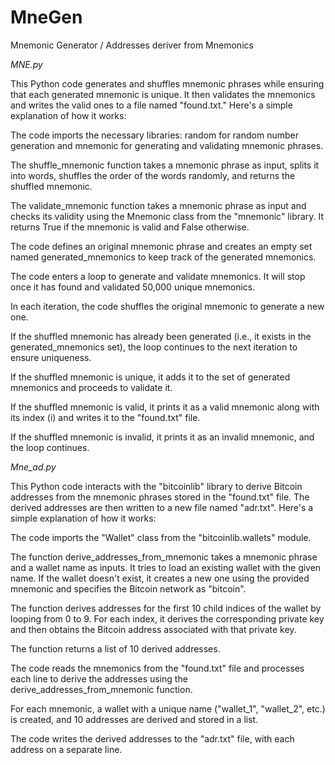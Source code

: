 # MneGen
Mnemonic Generator / Addresses deriver from Mnemonics

*MNE.py*

 
This Python code generates and shuffles mnemonic phrases while ensuring that each generated mnemonic is unique. It then validates the mnemonics and writes the valid ones to a file named "found.txt." Here's a simple explanation of how it works:

The code imports the necessary libraries: random for random number generation and mnemonic for generating and validating mnemonic phrases.

The shuffle_mnemonic function takes a mnemonic phrase as input, splits it into words, shuffles the order of the words randomly, and returns the shuffled mnemonic.

The validate_mnemonic function takes a mnemonic phrase as input and checks its validity using the Mnemonic class from the "mnemonic" library. It returns True if the mnemonic is valid and False otherwise.

The code defines an original mnemonic phrase and creates an empty set named generated_mnemonics to keep track of the generated mnemonics.

The code enters a loop to generate and validate mnemonics. It will stop once it has found and validated 50,000 unique mnemonics.

In each iteration, the code shuffles the original mnemonic to generate a new one.

If the shuffled mnemonic has already been generated (i.e., it exists in the generated_mnemonics set), the loop continues to the next iteration to ensure uniqueness.

If the shuffled mnemonic is unique, it adds it to the set of generated mnemonics and proceeds to validate it.

If the shuffled mnemonic is valid, it prints it as a valid mnemonic along with its index (i) and writes it to the "found.txt" file.

If the shuffled mnemonic is invalid, it prints it as an invalid mnemonic, and the loop continues.

*Mne_ad.py*

This Python code interacts with the "bitcoinlib" library to derive Bitcoin addresses from the mnemonic phrases stored in the "found.txt" file. The derived addresses are then written to a new file named "adr.txt". Here's a simple explanation of how it works:

The code imports the "Wallet" class from the "bitcoinlib.wallets" module.

The function derive_addresses_from_mnemonic takes a mnemonic phrase and a wallet name as inputs. It tries to load an existing wallet with the given name. If the wallet doesn't exist, it creates a new one using the provided mnemonic and specifies the Bitcoin network as "bitcoin".

The function derives addresses for the first 10 child indices of the wallet by looping from 0 to 9. For each index, it derives the corresponding private key and then obtains the Bitcoin address associated with that private key.

The function returns a list of 10 derived addresses.

The code reads the mnemonics from the "found.txt" file and processes each line to derive the addresses using the derive_addresses_from_mnemonic function.

For each mnemonic, a wallet with a unique name ("wallet_1", "wallet_2", etc.) is created, and 10 addresses are derived and stored in a list.

The code writes the derived addresses to the "adr.txt" file, with each address on a separate line.








